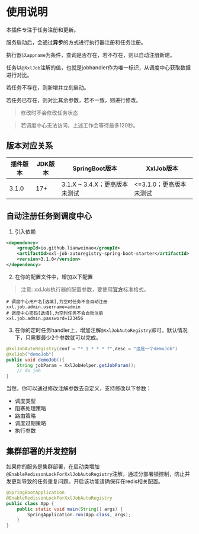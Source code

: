 # 使用说明

本插件专注于任务注册和更新。

服务启动后，会通过**异步**的方式进行执行器注册和任务注册。

执行器以`appname`为条件，查询是否存在，若不存在，则以自动注册新建。

任务以`@XxlJob`注解的值，也就是jobhandler作为唯一标识，从调度中心获取数据进行对比。

若任务不存在，则新增并立刻启动。

若任务已存在，则对比其余参数，若不一致，则进行修改。

> 修改时不会修改任务状态

> 若调度中心无法访问，上述工作会等待最多120秒。

## 版本对应关系

| 插件版本 | JDK版本 | SpringBoot版本                | XxlJob版本              |
| -------- | ------- | ----------------------------- | ----------------------- |
| 3.1.0    | 17+     | 3.1.X ~ 3.4.X；更高版本未测试 | <=3.1.0；更高版本未测试 |

## 自动注册任务到调度中心

1. 引入依赖

~~~xml
<dependency>
    <groupId>io.github.lianweimao</groupId>
    <artifactId>xxl-job-autoregistry-spring-boot-starter</artifactId>
    <version>3.1.0</version>
</dependency>
~~~

2. 在你的配置文件中，增加以下配置

> 注意: xxlJob执行器的配置参数，要使用[官方](https://www.xuxueli.com/xxl-job/)标准格式。

~~~properties
# 调度中心用户名[选填],为空时任务不会自动注册
xxl.job.admin.username=admin
# 调度中心密码[选填],为空时任务不会自动注册
xxl.job.admin.password=123456
~~~

3. 在你的定时任务handler上，增加注解`@XxlJobAutoRegistry`即可。默认情况下，只需要最少2个参数就可以完成。

~~~java
@XxlJobAutoRegistry(conf = "* 1 * * * ?",desc = "这是一个demoJob")
@XxlJob("demoJob")
public void demoJob(){
    String jobParam = XxlJobHelper.getJobParam();
    // do job
}
~~~

当然，你可以通过修改注解参数去自定义，支持修改以下参数：

* 调度类型
* 阻塞处理策略
* 路由策略
* 调度过期策略
* 执行参数

## 集群部署的并发控制

如果你的服务是集群部署，在启动类增加`@EnableRedissonLockForXxlJobAutoRegistry`注解，通过分部署锁控制，防止并发更新导致的任务重复问题。开启该功能请确保存在redis相关配置。
~~~java
@SpringBootApplication
@EnableRedissonLockForXxlJobAutoRegistry
public class App {
    public static void main(String[] args) {
        SpringApplication.run(App.class, args);
    }
}
~~~